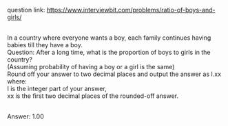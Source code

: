 question link: https://www.interviewbit.com/problems/ratio-of-boys-and-girls/<br /><br />

In a country where everyone wants a boy, each family continues having babies till they have a boy.<br />
Question: After a long time, what is the proportion of boys to girls in the country?<br />
(Assuming probability of having a boy or a girl is the same)<br />
Round off your answer to two decimal places and output the answer as I.xx where:<br />
I is the integer part of your answer,<br />
xx is the first two decimal places of the rounded-off answer.<br /><br />

Answer: 1.00
